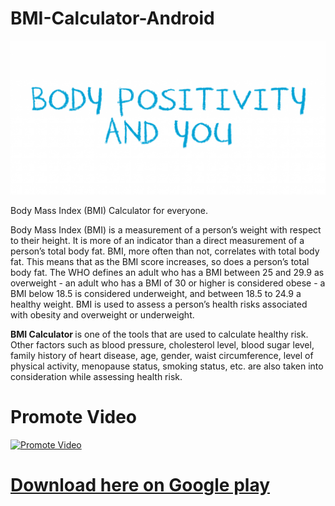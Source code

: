 # BMI-Calculator-Android
![graphic](Body-Positiity-and-You-1024x500.png)

Body Mass Index (BMI) Calculator for everyone. 

Body Mass Index (BMI) is a measurement of a person’s weight with respect to their height. It is more of an indicator than a direct measurement of a person’s total body fat. 
BMI, more often than not, correlates with total body fat. This means that as the BMI score increases, so does a person’s total body fat. 
The WHO defines an adult who has a BMI between 25 and 29.9 as overweight - an adult who has a BMI of 30 or higher is considered obese - a BMI below 18.5 is considered underweight, and between 18.5 to 24.9 a healthy weight. 
BMI is used to assess a person’s health risks associated with obesity and overweight or underweight. 

<b>BMI Calculator </b> is one of the tools that are used to calculate healthy risk. Other factors such as blood pressure, cholesterol level, blood sugar level, family history of heart disease, age, gender, waist circumference, level of physical activity, menopause status, smoking status, etc. are also taken into consideration while assessing health risk.

# Promote Video
[![Promote Video](https://img.youtube.com/vi/TTpw1dYOxXw/0.jpg)](https://www.youtube.com/watch?v=TTpw1dYOxXw)

# [Download here on Google play](https://play.google.com/store/apps/details?id=free.apps.bmi)


